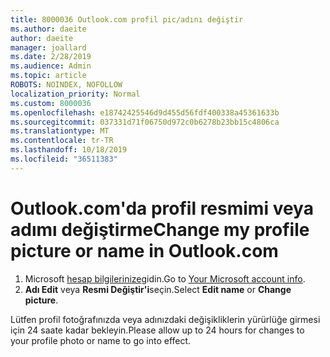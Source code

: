 ```yaml
---
title: 8000036 Outlook.com profil pic/adını değiştir
ms.author: daeite
author: daeite
manager: joallard
ms.date: 2/28/2019
ms.audience: Admin
ms.topic: article
ROBOTS: NOINDEX, NOFOLLOW
localization_priority: Normal
ms.custom: 8000036
ms.openlocfilehash: e18742425546d9d455d56fdf400338a45361633b
ms.sourcegitcommit: 037331d71f06750d972c0b6278b23bb15c4806ca
ms.translationtype: MT
ms.contentlocale: tr-TR
ms.lasthandoff: 10/18/2019
ms.locfileid: "36511383"
---
```

# <a name="change-my-profile-picture-or-name-in-outlookcom"></a><span data-ttu-id="84749-102">Outlook.com'da profil resmimi veya adımı değiştirme</span><span class="sxs-lookup"><span data-stu-id="84749-102">Change my profile picture or name in Outlook.com</span></span>

1. <span data-ttu-id="84749-103">Microsoft [hesap bilgilerinize](https://go.microsoft.com/fwlink/p/?linkid=860841)gidin.</span><span class="sxs-lookup"><span data-stu-id="84749-103">Go to [Your Microsoft account info](https://go.microsoft.com/fwlink/p/?linkid=860841).</span></span>
1. <span data-ttu-id="84749-104">**Adı Edit** veya **Resmi Değiştir'i**seçin.</span><span class="sxs-lookup"><span data-stu-id="84749-104">Select **Edit name** or **Change picture**.</span></span>

<span data-ttu-id="84749-105">Lütfen profil fotoğrafınızda veya adınızdaki değişikliklerin yürürlüğe girmesi için 24 saate kadar bekleyin.</span><span class="sxs-lookup"><span data-stu-id="84749-105">Please allow up to 24 hours for changes to your profile photo or name to go into effect.</span></span>